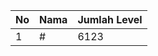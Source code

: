| No | Nama            | Jumlah Level |
|----|-----------------|--------------|
| 1  | #    |    6123        |

